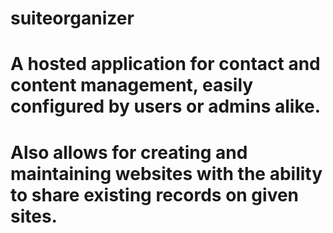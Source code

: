 # suiteorganizer
# A hosted application for contact and content management, easily configured by users or admins alike.
# Also allows for creating and maintaining websites with the ability to share existing records on given sites.
